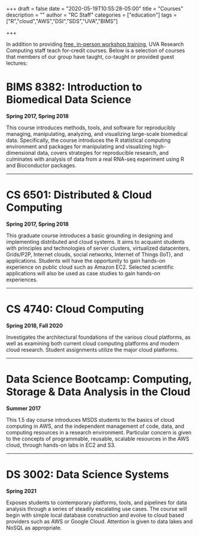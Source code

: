+++
draft = false
date = "2020-05-19T10:55:28-05:00"
title = "Courses"
description = ""
author = "RC Staff"
categories = ["education"]
tags = ["R","cloud","AWS","DSI","SDS","UVA","BIMS"]

+++

<p class=lead>In addition to providing <a href="/education/workshops/"> free, in-person workshop training</a>, 
UVA Research Computing staff teach for-credit courses. Below is a selection of courses that members of our group have taught, 
co-taught or provided guest lectures:</p>

# BIMS 8382: Introduction to Biomedical Data Science

**Spring 2017, Spring 2018**

This course introduces methods, tools, and software for reproducibly managing, manipulating, analyzing, and visualizing large-scale biomedical data. Specifically, the course introduces the R statistical computing environment and packages for manipulating and visualizing high-dimensional data, covers strategies for reproducible research, and culminates with analysis of data from a real RNA-seq experiment using R and Bioconductor packages.

-----

# CS 6501: Distributed & Cloud Computing

**Spring 2017, Spring 2018**

This graduate course introduces a basic grounding in designing and implementing distributed and cloud systems. It aims to acquaint students with principles and technologies of server clusters, virtualized datacenters, Grids/P2P, Internet clouds, social networks, Internet of Things (IoT), and applications. Students will have the opportunity to gain hands-on experience on public cloud such as Amazon EC2. Selected scientific applications will also be used as case studies to gain hands-on experiences.

-----

# CS 4740: Cloud Computing

**Spring 2018, Fall 2020**

Investigates the architectural foundations of the various cloud platforms, as well as examining both current cloud computing platforms and modern cloud research. Student assignments utilize the major cloud platforms.

-----

# Data Science Bootcamp: Computing, Storage & Data Analysis in the Cloud

**Summer 2017**

This 1.5 day course introduces MSDS students to the basics of cloud computing in AWS, and the independent management of code, data, and computing resources in a research environment. Particular concern is given to the concepts of programmable, reusable, scalable resources in the AWS cloud, through hands-on labs in EC2 and S3.

-----

# DS 3002: Data Science Systems

**Spring 2021**

Exposes students to contemporary platforms, tools, and pipelines for data analysis through a series of steadily escalating use cases. 
The course will begin with simple local database construction and evolve to cloud based providers such as AWS or Google Cloud. 
Attention is given to data lakes and NoSQL as appropriate.
